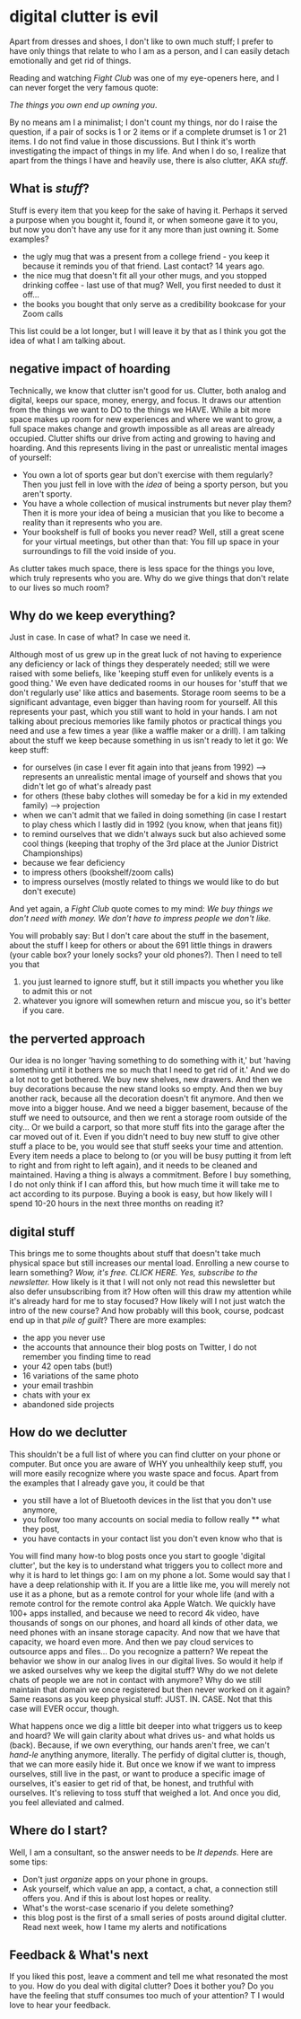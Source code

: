 # digital clutter is evil

Apart from dresses and shoes, I don't like to own much stuff; I prefer to have only things that relate to who I am as a person, and I can easily detach emotionally and get rid of things. 

Reading and watching *Fight Club*  was one of my eye-openers here, and I can never forget the very famous quote: 

*The things you own end up owning you*. 

By no means am I a minimalist; I don't count my things, nor do I raise the question, if a pair of socks is 1 or 2 items or if a complete drumset is 1 or 21 items. I do not find value in those discussions. But I think it's worth investigating the impact of things in my life. And when I do so, I realize that apart from the things I have and heavily use, there is also clutter, AKA *stuff*. 

## What is *stuff*? 

Stuff is every item that you keep for the sake of having it. Perhaps it served a purpose when you bought it, found it, or when someone gave it to you, but now you don't have any use for it any more than just owning it. Some examples? 

- the ugly mug that was a present from a college friend - you keep it because it reminds you of that friend. Last contact? 14 years ago. 
- the nice mug that doesn't fit all your other mugs, and you stopped drinking coffee - last use of that mug? Well, you first needed to dust it off...
- the books you bought that only serve as a credibility bookcase for your Zoom calls 

This list could be a lot longer, but I will leave it by that as I think you got the idea of what I am talking about. 

## negative impact of hoarding

Technically, we know that clutter isn't good for us. Clutter, both analog and digital, keeps our space, money, energy, and focus. It draws our attention from the things we want to DO to the things we HAVE. While a bit more space makes up room for new experiences and where we want to grow, a full space makes change and growth impossible as all areas are already occupied. Clutter shifts our drive from acting and growing to having and hoarding. And this represents living in the past or unrealistic mental images of yourself: 

- You own a lot of sports gear but don't exercise with them regularly? Then you just fell in love with the *idea* of being a sporty person, but you aren't sporty. 
- You have a whole collection of musical instruments but never play them? Then it is more your idea of being a musician that you like to become a reality than it represents who you are. 
- Your bookshelf is full of books you never read? Well, still a great scene for your virtual meetings, but other than that: You fill up space in your surroundings to fill the void inside of you. 

As clutter takes much space, there is less space for the things you love, which truly represents who you are. Why do we give things that don't relate to our lives so much room? 

## Why do we keep everything? 

Just in case. In case of what? In case we need it. 

Although most of us grew up in the great luck of not having to experience any deficiency or lack of things they desperately needed; still we were raised with some beliefs, like 'keeping stuff even for unlikely events is a good thing.' We even have dedicated rooms in our houses for 'stuff that we don't regularly use' like attics and basements. Storage room seems to be a significant advantage, even bigger than having room for yourself. All this represents your past, which you still want to hold in your hands. I am not talking about precious memories like family photos or practical things you need and use a few times a year (like a waffle maker or a drill). I am talking about the stuff we keep because something in us isn't ready to let it go: We keep stuff: 

- for ourselves (in case I ever fit again into that jeans from 1992) --> represents an unrealistic mental image of yourself and shows that you didn't let go of what's already past
- for others (these baby clothes will someday be for a kid in my extended family) --> projection
- when we can't admit that we failed in doing something (in case I restart to play chess which I lastly did in 1992 (you know, when that jeans fit))
- to remind ourselves that we didn't always suck but also achieved some cool things (keeping that trophy of the 3rd place at the Junior District Championships)
- because we fear deficiency
- to impress others  (bookshelf/zoom calls) 
- to impress ourselves (mostly related to things we would like to do but don't execute)

And yet again, a *Fight Club* quote comes to my mind: *We buy things we don't need with money. We don't have to impress people we don't like.*

You will probably say: But I don't care about the stuff in the basement, about the stuff I keep for others or about the 691 little things in drawers (your cable box? your lonely socks? your old phones?). Then I need to tell you that 

1. you just learned to ignore stuff, but it still impacts you whether you like to admit this or not
2. whatever you ignore will somewhen return and miscue you, so it's better if you care. 

## the perverted approach

Our idea is no longer 'having something to do something with it,' but 'having something until it bothers me so much that I need to get rid of it.' And we do a lot not to get bothered. We buy new shelves, new drawers. And then we buy decorations because the new stand looks so empty. And then we buy another rack, because all the decoration doesn't fit anymore. And then we move into a bigger house. And we need a bigger basement, because of the stuff we need to outsource, and then we rent a storage room outside of the city... Or we build a carport, so that more stuff fits into the garage after the car moved out of it. Even if you didn't need to buy new stuff to give other stuff a place to be, you would see that stuff seeks your time and attention. Every item needs a place to belong to (or you will be busy putting it from left to right and from right to left again), and it needs to be cleaned and maintained. Having a thing is always a commitment. Before I buy something, I do not only think if I can afford this, but how much time it will take me to act according to its purpose. Buying a book is easy, but how likely will I spend 10-20 hours in the next three months on reading it? 

## digital stuff

This brings me to some thoughts about stuff that doesn't take much physical space but still increases our mental load. Enrolling a new course to learn something? *Wow, it's free. CLICK HERE. Yes, subscribe to the newsletter.* How likely is it that I will not only not read this newsletter but also defer unsubscribing from it? How often will this draw my attention while it's already hard for me to stay focused? How likely will I not just watch the intro of the new course? And how probably will this book, course, podcast end up in that *pile of guilt*? There are more examples:


- the app you never use
- the accounts that announce their blog posts on Twitter, I do not remember you finding time to read
- your 42 open tabs (but!)
- 16 variations of the same photo
- your email trashbin
- chats with your ex
- abandoned side projects

## How do we declutter

This shouldn't be a full list of where you can find clutter on your phone or computer. But once you are aware of WHY you unhealthily keep stuff, you will more easily recognize where you waste space and focus. Apart from the examples that I already gave you, it could be that

- you still have a lot of Bluetooth devices in the list that you don't use anymore,
- you follow too many accounts on social media to follow really ** what they post, 
- you have contacts in your contact list you don't even know who that is

You will find many how-to blog posts once you start to google 'digital clutter', but the key is to understand what triggers you to collect more and why it is hard to let things go: I am on my phone a lot. Some would say that I have a deep relationship with it. If you are a little like me, you will merely not use it as a phone, but as a remote control for your whole life (and with a remote control for the remote control aka Apple Watch. We quickly have 100+ apps installed, and because we need to record 4k video, have thousands of songs on our phones, and hoard all kinds of other data, we need phones with an insane storage capacity. And now that we have that capacity, we hoard even more. And then we pay cloud services to outsource apps and files... Do you recognize a pattern? We repeat the behavior we show in our analog lives in our digital lives. So would it help if we asked ourselves why we keep the digital stuff? Why do we not delete chats of people we are not in contact with anymore? Why do we still maintain that domain we once registered but then never worked on it again? Same reasons as you keep physical stuff: JUST. IN. CASE. 
Not that this case will EVER occur, though.

What happens once we dig a little bit deeper into what triggers us to keep and hoard? We will gain clarity about what drives us- and what holds us (back). Because, if we own everything, our hands aren't free, we can't *hand-le* anything anymore, literally. The perfidy of digital clutter is, though, that we can more easily hide it. But once we know if we want to impress ourselves, still live in the past, or want to produce a specific image of ourselves, it's easier to get rid of that, be honest, and truthful with ourselves. It's relieving to toss stuff that weighed a lot. And once you did, you feel alleviated and calmed. 

## Where do I start?

Well, I am a consultant, so the answer needs to be *It depends*. Here are some tips: 

- Don't just *organize* apps on your phone in groups. 
- Ask yourself, which value an app, a contact, a chat, a connection still offers you. And if this is about lost hopes or reality. 
- What's the worst-case scenario if you delete something?
- this blog post is the first of a small series of posts around digital clutter. Read next week, how I tame my alerts and notifications

## Feedback & What's next

If you liked this post, leave a comment and tell me what resonated the most to you. How do you deal with digital clutter? Does it bother you? Do you have the feeling that stuff consumes too much of your attention? T I would love to hear your feedback.
